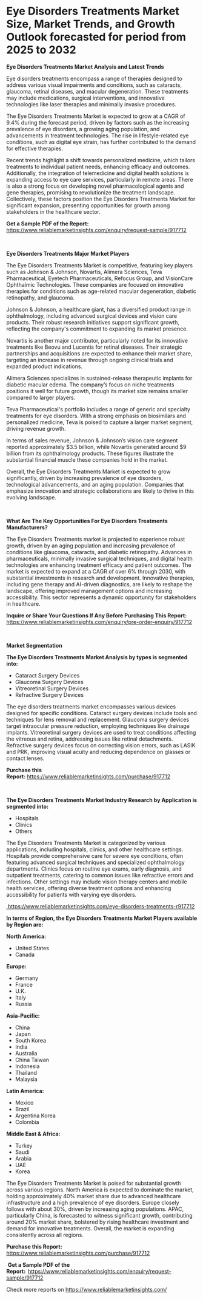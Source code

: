 <p><h1>Eye Disorders Treatments Market Size, Market Trends, and Growth Outlook forecasted for period from 2025 to 2032</h1></p><p><strong>Eye Disorders Treatments Market Analysis and Latest Trends</strong></p>
<p><p>Eye disorders treatments encompass a range of therapies designed to address various visual impairments and conditions, such as cataracts, glaucoma, retinal diseases, and macular degeneration. These treatments may include medications, surgical interventions, and innovative technologies like laser therapies and minimally invasive procedures.</p><p>The Eye Disorders Treatments Market is expected to grow at a CAGR of 9.4% during the forecast period, driven by factors such as the increasing prevalence of eye disorders, a growing aging population, and advancements in treatment technologies. The rise in lifestyle-related eye conditions, such as digital eye strain, has further contributed to the demand for effective therapies. </p><p>Recent trends highlight a shift towards personalized medicine, which tailors treatments to individual patient needs, enhancing efficacy and outcomes. Additionally, the integration of telemedicine and digital health solutions is expanding access to eye care services, particularly in remote areas. There is also a strong focus on developing novel pharmacological agents and gene therapies, promising to revolutionize the treatment landscape. Collectively, these factors position the Eye Disorders Treatments Market for significant expansion, presenting opportunities for growth among stakeholders in the healthcare sector.</p></p>
<p><strong>Get a Sample PDF of the Report:&nbsp;</strong> <a href="https://www.reliablemarketinsights.com/enquiry/request-sample/917712?utm_campaign=2632&utm_medium=2&utm_source=Github&utm_content=ia&utm_term=07032025&utm_id=eye-disorders-treatments">https://www.reliablemarketinsights.com/enquiry/request-sample/917712</a></p>
<p>&nbsp;</p>
<p><strong>Eye Disorders Treatments Major Market Players</strong></p>
<p><p>The Eye Disorders Treatments Market is competitive, featuring key players such as Johnson & Johnson, Novartis, Alimera Sciences, Teva Pharmaceutical, Eyetech Pharmaceuticals, Refocus Group, and VisionCare Ophthalmic Technologies. These companies are focused on innovative therapies for conditions such as age-related macular degeneration, diabetic retinopathy, and glaucoma.</p><p>Johnson & Johnson, a healthcare giant, has a diversified product range in ophthalmology, including advanced surgical devices and vision care products. Their robust research initiatives support significant growth, reflecting the company's commitment to expanding its market presence.</p><p>Novartis is another major contributor, particularly noted for its innovative treatments like Beovu and Lucentis for retinal diseases. Their strategic partnerships and acquisitions are expected to enhance their market share, targeting an increase in revenue through ongoing clinical trials and expanded product indications.</p><p>Alimera Sciences specializes in sustained-release therapeutic implants for diabetic macular edema. The company’s focus on niche treatments positions it well for future growth, though its market size remains smaller compared to larger players.</p><p>Teva Pharmaceutical's portfolio includes a range of generic and specialty treatments for eye disorders. With a strong emphasis on biosimilars and personalized medicine, Teva is poised to capture a larger market segment, driving revenue growth.</p><p>In terms of sales revenue, Johnson & Johnson’s vision care segment reported approximately $3.5 billion, while Novartis generated around $9 billion from its ophthalmology products. These figures illustrate the substantial financial muscle these companies hold in the market.</p><p>Overall, the Eye Disorders Treatments Market is expected to grow significantly, driven by increasing prevalence of eye disorders, technological advancements, and an aging population. Companies that emphasize innovation and strategic collaborations are likely to thrive in this evolving landscape.</p></p>
<p>&nbsp;</p>
<p><strong>What Are The Key Opportunities For Eye Disorders Treatments Manufacturers?</strong></p>
<p><p>The Eye Disorders Treatments market is projected to experience robust growth, driven by an aging population and increasing prevalence of conditions like glaucoma, cataracts, and diabetic retinopathy. Advances in pharmaceuticals, minimally invasive surgical techniques, and digital health technologies are enhancing treatment efficacy and patient outcomes. The market is expected to expand at a CAGR of over 6% through 2030, with substantial investments in research and development. Innovative therapies, including gene therapy and AI-driven diagnostics, are likely to reshape the landscape, offering improved management options and increasing accessibility. This sector represents a dynamic opportunity for stakeholders in healthcare.</p></p>
<p><strong>Inquire or Share Your Questions If Any Before Purchasing This Report:</strong> <a href="https://www.reliablemarketinsights.com/enquiry/pre-order-enquiry/917712?utm_campaign=2632&utm_medium=2&utm_source=Github&utm_content=ia&utm_term=07032025&utm_id=eye-disorders-treatments">https://www.reliablemarketinsights.com/enquiry/pre-order-enquiry/917712</a></p>
<p>&nbsp;</p>
<p><strong>Market Segmentation</strong></p>
<p><strong>The Eye Disorders Treatments Market Analysis by types is segmented into:</strong></p>
<p><ul><li>Cataract Surgery Devices</li><li>Glaucoma Surgery Devices</li><li>Vitreoretinal Surgery Devices</li><li>Refractive Surgery Devices</li></ul></p>
<p><p>The eye disorders treatments market encompasses various devices designed for specific conditions. Cataract surgery devices include tools and techniques for lens removal and replacement. Glaucoma surgery devices target intraocular pressure reduction, employing techniques like drainage implants. Vitreoretinal surgery devices are used to treat conditions affecting the vitreous and retina, addressing issues like retinal detachments. Refractive surgery devices focus on correcting vision errors, such as LASIK and PRK, improving visual acuity and reducing dependence on glasses or contact lenses.</p></p>
<p><strong>Purchase this Report:&nbsp;</strong><a href="https://www.reliablemarketinsights.com/purchase/917712?utm_campaign=2632&utm_medium=2&utm_source=Github&utm_content=ia&utm_term=07032025&utm_id=eye-disorders-treatments">https://www.reliablemarketinsights.com/purchase/917712</a></p>
<p>&nbsp;</p>
<p><strong>The Eye Disorders Treatments Market Industry Research by Application is segmented into:</strong></p>
<p><ul><li>Hospitals</li><li>Clinics</li><li>Others</li></ul></p>
<p><p>The Eye Disorders Treatments Market is categorized by various applications, including hospitals, clinics, and other healthcare settings. Hospitals provide comprehensive care for severe eye conditions, often featuring advanced surgical techniques and specialized ophthalmology departments. Clinics focus on routine eye exams, early diagnosis, and outpatient treatments, catering to common issues like refractive errors and infections. Other settings may include vision therapy centers and mobile health services, offering diverse treatment options and enhancing accessibility for patients with varying eye disorders.</p></p>
<p><a href="https://www.reliablemarketinsights.com/eye-disorders-treatments-r917712?utm_campaign=2632&utm_medium=2&utm_source=Github&utm_content=ia&utm_term=07032025&utm_id=eye-disorders-treatments">&nbsp;https://www.reliablemarketinsights.com/eye-disorders-treatments-r917712</a></p>
<p><strong>In terms of Region, the Eye Disorders Treatments Market Players available by Region are:</strong></p>
<p>
    <p> <strong> North America: </strong>
        <ul>
            <li>United States</li>
            <li>Canada</li>
        </ul>
        </p> 
    <p> <strong> Europe: </strong>
        <ul>
            <li>Germany</li>
            <li>France</li>
            <li>U.K.</li>
            <li>Italy</li>
            <li>Russia</li>
        </ul>
        </p> 
    <p> <strong> Asia-Pacific: </strong>
        <ul>
            <li>China</li>
            <li>Japan</li>
            <li>South Korea</li>
            <li>India</li>
            <li>Australia</li>
            <li>China Taiwan</li>
            <li>Indonesia</li>
            <li>Thailand</li>
            <li>Malaysia</li>
        </ul>
        </p> 
    <p> <strong> Latin America: </strong>
        <ul>
            <li>Mexico</li>
            <li>Brazil</li>
            <li>Argentina Korea</li>
            <li>Colombia</li>
        </ul>
        </p> 
    <p> <strong> Middle East & Africa: </strong>
        <ul>
            <li>Turkey</li>
            <li>Saudi</li>
            <li>Arabia</li>
            <li>UAE</li>
            <li>Korea</li>
        </ul>
    </p>
    </p>
<p><p>The Eye Disorders Treatments Market is poised for substantial growth across various regions. North America is expected to dominate the market, holding approximately 40% market share due to advanced healthcare infrastructure and a high prevalence of eye disorders. Europe closely follows with about 30%, driven by increasing aging populations. APAC, particularly China, is forecasted to witness significant growth, contributing around 20% market share, bolstered by rising healthcare investment and demand for innovative treatments. Overall, the market is expanding consistently across all regions.</p></p>
<p><strong>Purchase this Report: </strong><a href="https://www.reliablemarketinsights.com/purchase/917712?utm_campaign=2632&utm_medium=2&utm_source=Github&utm_content=ia&utm_term=07032025&utm_id=eye-disorders-treatments">https://www.reliablemarketinsights.com/purchase/917712</a></p>
<p>&nbsp;<strong>Get a Sample PDF of the Report:&nbsp;&nbsp;</strong><a href="https://www.reliablemarketinsights.com/enquiry/request-sample/917712?utm_campaign=2632&utm_medium=2&utm_source=Github&utm_content=ia&utm_term=07032025&utm_id=eye-disorders-treatments">https://www.reliablemarketinsights.com/enquiry/request-sample/917712</a></p>
<p><strong></strong></p>
<p>Check more reports on <a href="https://www.reliablemarketinsights.com/?utm_campaign=2632&utm_medium=2&utm_source=Github&utm_content=ia&utm_term=07032025&utm_id=eye-disorders-treatments">https://www.reliablemarketinsights.com/</a></p>